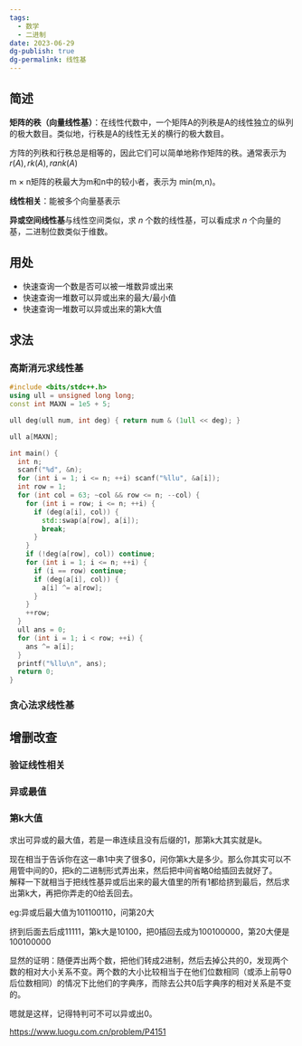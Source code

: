 ```yaml
---
tags:
  - 数学
  - 二进制
date: 2023-06-29
dg-publish: true
dg-permalink: 线性基
---
```



## 简述

**矩阵的秩（向量线性基）**：在线性代数中，一个矩阵A的列秩是A的线性独立的纵列的极大数目。类似地，行秩是A的线性无关的横行的极大数目。

方阵的列秩和行秩总是相等的，因此它们可以简单地称作矩阵的秩。通常表示为$r(A),rk(A),rank(A)$

m × n矩阵的秩最大为m和n中的较小者，表示为 min(m,n)。

**线性相关**：能被多个向量基表示

**异或空间线性基**与线性空间类似，求 $n$ 个数的线性基，可以看成求 $n$ 个向量的基，二进制位数类似于维数。

## 用处

- 快速查询一个数是否可以被一堆数异或出来
- 快速查询一堆数可以异或出来的最大/最小值
- 快速查询一堆数可以异或出来的第k大值

## 求法

### 高斯消元求线性基

```cpp
#include <bits/stdc++.h>
using ull = unsigned long long;
const int MAXN = 1e5 + 5;

ull deg(ull num, int deg) { return num & (1ull << deg); }

ull a[MAXN];

int main() {
  int n;
  scanf("%d", &n);
  for (int i = 1; i <= n; ++i) scanf("%llu", &a[i]);
  int row = 1;
  for (int col = 63; ~col && row <= n; --col) {
    for (int i = row; i <= n; ++i) {
      if (deg(a[i], col)) {
        std::swap(a[row], a[i]);
        break;
      }
    }
    if (!deg(a[row], col)) continue;
    for (int i = 1; i <= n; ++i) {
      if (i == row) continue;
      if (deg(a[i], col)) {
        a[i] ^= a[row];
      }
    }
    ++row;
  }
  ull ans = 0;
  for (int i = 1; i < row; ++i) {
    ans ^= a[i];
  }
  printf("%llu\n", ans);
  return 0;
}
```

### 贪心法求线性基


## 增删改查

### 验证线性相关
### 异或最值
### 第k大值

求出可异或的最大值，若是一串连续且没有后缀的1，那第k大其实就是k。

现在相当于告诉你在这一串1中夹了很多0，问你第k大是多少。那么你其实可以不用管中间的0，把k的二进制形式弄出来，然后把中间省略0给插回去就好了。  
解释一下就相当于把线性基异或后出来的最大值里的所有1都给挤到最后，然后求出第k大，再把你弄走的0给丢回去。

eg:异或后最大值为101100110，问第20大

挤到后面去后成11111，第k大是10100，把0插回去成为100100000，第20大便是100100000

显然的证明：随便弄出两个数，把他们转成2进制，然后去掉公共的0，发现两个数的相对大小关系不变。两个数的大小比较相当于在他们位数相同（或添上前导0后位数相同）的情况下比他们的字典序，而除去公共0后字典序的相对关系是不变的。

嗯就是这样，记得特判可不可以异或出0。


https://www.luogu.com.cn/problem/P4151